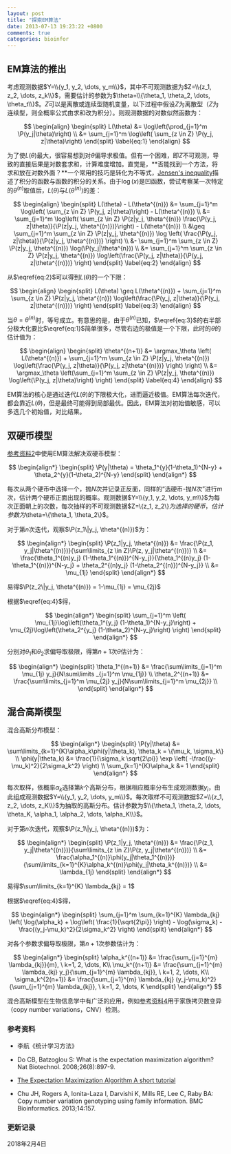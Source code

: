 ```yaml
---
layout: post
title: "探索EM算法"
date: 2013-07-13 19:23:22 +0800
comments: true
categories: bioinfor
---
```


<script type="text/x-mathjax-config">
MathJax.Hub.Config({
TeX: { equationNumbers: { autoNumber: "AMS" } }
});
</script>

$$
\newcommand{\P}{\mathrm{P}}
$$

$$
\DeclareMathOperator*{\argmax}{arg\,max} 
$$

## EM算法的推出 ##

考虑观测数据$Y=\\{y_1, y_2, \dots, y_m\\}$，其中不可观测数据为$Z=\\{z_1, z_2, \dots, z_k\\}$，需要估计的参数为$\theta=\\{\theta_1, \theta_2, \dots, \theta_t\\}$。$Z$可以是离散或连续型随机变量，以下过程中假设$Z$为离散型（$Z$为连续型，则全概率公式由求和改为积分）。则观测数据的对数似然函数为：

<!--more-->

$$
\begin{align}
\begin{split}
L(\theta) &= \log\left(\prod_{j=1}^m \P(y_j|\theta)\right) \\
&= \sum_{j=1}^m \log\left( \sum_{z \in Z} \P(y_j, z|\theta)\right)
\end{split}
\label{eq:1}
\end{align}
$$

为了使$L(\theta)$最大，很容易想到对$\theta$偏导求极值。但有一个困难，即$Z$不可观测，导致的直接后果是对数套求和，计算难度增加。直觉是，**否能找到一个方法，将求和放在对数外面？**一个常用的技巧是转化为不等式，[Jensen's inequality](https://en.wikipedia.org/wiki/Jensen%27s_inequality)描述了积分的函数与函数的积分的关系。由于$\log(x)$是凹函数，尝试考察某一次特定的$\theta^{(n)}$取值后，$L(\theta)$与$L(\theta^{(n)})$的差：

$$
\begin{align}
\begin{split}
L(\theta) - L(\theta^{(n)}) &= \sum_{j=1}^m \log\left( \sum_{z \in Z} \P(y_j, z|\theta)\right) - L(\theta^{(n)}) \\
&= \sum_{j=1}^m \log\left( \sum_{z \in Z} \P(z|y_j, \theta^{(n)}) \frac{\P(y_j, z|\theta)}{\P(z|y_j, \theta^{(n)})}\right) - L(\theta^{(n)}) \\
&\geq \sum_{j=1}^m  \sum_{z \in Z} \P(z|y_j, \theta^{(n)}) \log \left( \frac{\P(y_j, z|\theta)}{\P(z|y_j, \theta^{(n)})} \right) \\
&- \sum_{j=1}^m \sum_{z \in Z} \P(z|y_j, \theta^{(n)}) \log(\P(y_j|\theta^{n})) \\
&= \sum_{j=1}^m  \sum_{z \in Z} \P(z|y_j, \theta^{(n)}) \log\left(\frac{\P(y_j, z|\theta)}{\P(y_j, z|\theta^{(n)})} \right)
\end{split}
\label{eq:2}
\end{align}
$$

从$\eqref{eq:2}$可以得到$L(\theta)$的一个下限：

$$
\begin{align}
\begin{split}
L(\theta) \geq L(\theta^{(n)}) + \sum_{j=1}^m  \sum_{z \in Z} \P(z|y_j, \theta^{(n)}) \log\left(\frac{\P(y_j, z|\theta)}{\P(y_j, z|\theta^{(n)})} \right)
\end{split}
\label{eq:3}
\end{align}
$$

当$\theta=\theta^{(n)}$时，等号成立。有意思的是，由于$\theta^{(n)}$已知，$\eqref{eq:3}$的右半部分极大化要比$\eqref{eq:1}$简单很多，尽管右边的极值是一个下限，此时的$\theta$的估计值为：

$$
\begin{align}
\begin{split}
\theta^{(n+1)} &= \argmax_\theta \left( L(\theta^{(n)}) + \sum_{j=1}^m  \sum_{z \in Z} \P(z|y_j, \theta^{(n)}) \log\left(\frac{\P(y_j, z|\theta)}{\P(y_j, z|\theta^{(n)})} \right) \right) \\
&=  \argmax_\theta \left(\sum_{j=1}^m  \sum_{z \in Z} \P(z|y_j, \theta^{(n)}) \log\left(\P(y_j, z|\theta)\right) \right)
\end{split}
\label{eq:4}
\end{align}
$$

EM算法的核心是通过迭代$L(\theta)$的下限极大化，进而逼近极值。EM算法每次迭代，都会靠近$L(\theta)$，但是最终可能得到局部最优。因此，EM算法对初始值敏感，可以多选几个初始值，对比结果。


## 双硬币模型 ##

[参考资料2](#Ref)中使用EM算法解决双硬币模型：

$$
\begin{align*}
\begin{split}
\P(y|\theta) = \theta_1^{y}(1-\theta_1)^{N-y} + \theta_2^{y}(1-\theta_2)^{N-y}
\end{split}
\end{align*}
$$

每次从两个硬币中选择一个，抛$N$次并记录正反面，同样的“选硬币-抛$N$次”进行$m$次，估计两个硬币正面出现的概率。观测数据$Y=\\{y_1, y_2, \dots, y_m\\}$为每次正面朝上的次数，每次抽样的不可观测数据$Z=\\{z_1, z_2\\\}$为选择的硬币，估计参数为$\theta=\\{\theta_1, \theta_2\\}$。

对于第$n$次迭代，观察$\P(z_1\|y_j, \theta^{(n)})$为：

$$
\begin{align*}
\begin{split}
\P(z_1|y_j, \theta^{(n)}) &= \frac{\P(z_1, y_j|\theta^{(n)})}{\sum\limits_{z \in Z}\P(z, y_j|\theta^{(n)})} \\
&= \frac{\theta_1^{(n)y_j} (1-\theta_1^{(n)})^{N-y_j}}{\theta_1^{(n)y_j} (1-\theta_1^{(n)})^{N-y_j} + \theta_2^{(n)y_j} (1-\theta_2^{(n)})^{N-y_j}} \\
&= \mu_{1j}
\end{split}
\end{align*}
$$

易得$\P(z_2\|y_j, \theta^{(n)}) = 1-\mu_{1j} = \mu_{2j}$

根据$\eqref{eq:4}$得，

$$
\begin{align*}
\begin{split}
\sum_{j=1}^m \left( \mu_{1j}\log\left(\theta_1^{y_j} (1-\theta_1)^{N-y_j}\right) + \mu_{2j}\log\left(\theta_2^{y_j} (1-\theta_2)^{N-y_j}\right) \right)
\end{split}
\end{align*}
$$

分别对$\theta_1$和$\theta_2$求偏导取极限，得第$n+1$次$\theta$估计为：

$$
\begin{align*}
\begin{split}
\theta_1^{(n+1)} &= \frac{\sum\limits_{j=1}^m \mu_{1j} y_j}{N\sum\limits
_{j=1}^m \mu_{1j}} \\
\theta_2^{(n+1)} &= \frac{\sum\limits_{j=1}^m \mu_{2j} y_j}{N\sum\limits_{j=1}^m \mu_{2j}} \\
\end{split}
\end{align*}
$$

## 混合高斯模型 ##

混合高斯分布模型：

$$
\begin{align*}
\begin{split}
\P(y|\theta) &= \sum\limits_{k=1}^{K}\alpha_k\phi(y|\theta_k), \theta_k = \{\mu_k, \sigma_k\} \\
\phi(y|\theta_k) &= \frac{1}{\sigma_k \sqrt{2\pi}} \exp \left( -\frac{(y-\mu_k)^2}{2\sigma_k^2} \right) \\
\sum_{k=1}^{K}\alpha_k &= 1
\end{split}
\end{align*}
$$

每次取样，依概率$\alpha_k$选择第$k$个高斯分布，根据相应概率分布生成观测数据$y_i$，由此组成观测数据$Y=\\{y_1, y_2, \dots, y_m\\}$。每次取样不可观测数据$Z=\\{z_1, z_2, \dots, z_K\\}$为抽取的高斯分布。估计参数为$\\{\theta_1, \theta_2, \dots, \theta_K, \alpha_1, \alpha_2, \dots, \alpha_K\\}$。

对于第$n$次迭代，观察$\P(z_1\|y_j, \theta^{(n)})$为：

$$
\begin{align*}
\begin{split}
\P(z_1|y_j, \theta^{(n)}) &= \frac{\P(z_1, y_j|\theta^{(n)})}{\sum\limits_{z \in Z}\P(z, y_j|\theta^{(n)})} \\
&= \frac{\alpha_1^{(n)}\phi(y_j|\theta_1^{(n)})}{\sum\limits_{k=1}^{K}\alpha_k^{(n)}\phi(y_j|\theta_k^{(n)})} \\
&= \lambda_{1j}
\end{split}
\end{align*}
$$

易得$\sum\limits_{k=1}^{K} \lambda_{kj} = 1$

根据$\eqref{eq:4}$得，

$$
\begin{align*}
\begin{split}
\sum_{j=1}^m \sum_{k=1}^{K} \lambda_{kj} \left( \log(\alpha_k) + \log\left( \frac{1}{\sqrt{2\pi}} \right) - \log(\sigma_k) - \frac{(y_j-\mu_k)^2}{2\sigma_k^2} \right)
\end{split}
\end{align*}
$$


对各个参数求偏导取极限，第$n+1$次参数估计为：

$$
\begin{align*}
\begin{split}
\alpha_k^{(n+1)} &= \frac{\sum_{j=1}^{m} \lambda_{kj}}{m}, \ k=1, 2, \dots, K\\
\mu_k^{(n+1)} &= \frac{\sum_{j=1}^{m} \lambda_{kj} y_j}{\sum_{j=1}^{m} \lambda_{kj}}, \ k=1, 2, \dots, K\\
\sigma_k^{2(n+1)} &= \frac{\sum_{j=1}^{m} \lambda_{kj} (y_j-\mu_k)^2}{\sum_{j=1}^{m} \lambda_{kj}}, \ k=1, 2, \dots, K
\end{split}
\end{align*}
$$

混合高斯模型在生物信息学中有广泛的应用，例如[参考资料4](#Ref)用于家族拷贝数变异（copy number variations，CNV）检测。

### <a id="Ref">参考资料</a> ###

* 李航《统计学习方法》

* Do CB, Batzoglou S: What is the expectation maximization algorithm? Nat Biotechnol. 2008;26(8):897-9. 

* [The Expectation Maximization Algorithm A short tutorial](https://www.cs.utah.edu/~piyush/teaching/EM_algorithm.pdf)

* Chu JH, Rogers A, Ionita-Laza I, Darvishi K, Mills RE, Lee C, Raby BA: Copy number variation genotyping using family information. BMC Bioinformatics. 2013;14:157.

### 更新记录 ###

2018年2月4日

